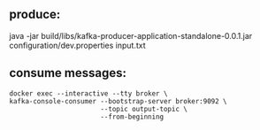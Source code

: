 
## produce:
java -jar build/libs/kafka-producer-application-standalone-0.0.1.jar configuration/dev.properties input.txt


## consume messages:
```
docker exec --interactive --tty broker \
kafka-console-consumer --bootstrap-server broker:9092 \
                       --topic output-topic \
                       --from-beginning
